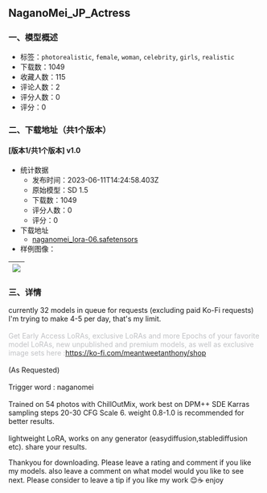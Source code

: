 ## NaganoMei_JP_Actress
### 一、模型概述

- 标签：`photorealistic`, `female`, `woman`, `celebrity`, `girls`, `realistic`
- 下载数：1049
- 收藏人数：115
- 评论人数：2
- 评分人数：0
- 评分：0

### 二、下载地址（共1个版本）

#### [版本1/共1个版本] v1.0

- 统计数据
  - 发布时间：2023-06-11T14:24:58.403Z
  - 原始模型：SD 1.5
  - 下载数：1049
  - 评分人数：0
  - 评分：0
- 下载地址
  - [naganomei_lora-06.safetensors](https://civitai.com/api/download/models/93842)
- 样例图像：

| <img src="https://image.civitai.com/xG1nkqKTMzGDvpLrqFT7WA/4540d721-fe0a-484d-aec2-7ef2f434e347/width=450/1109786.jpeg" /> |
| ---- |


### 三、详情
<p>currently 32 models in queue for requests  (excluding paid Ko-Fi requests) I'm trying to make 4-5 per day, that's my limit.<br /><br /><span style="color:rgb(193, 194, 197)">Get Early Access LoRAs, exclusive LoRAs and more Epochs of your favorite model LoRAs, new unpublished and premium models, as well as exclusive image sets here :</span><a target="_blank" rel="ugc" href="https://ko-fi.com/meantweetanthony/shop">https://ko-fi.com/meantweetanthony/shop</a><br /><br />(As Requested)<br /><br />Trigger word : naganomei<br /><br />Trained on 54 photos with ChillOutMix, work best on DPM++ SDE Karras sampling steps 20-30 CFG Scale 6. weight 0.8-1.0 is recommended for better results.<br /><br />lightweight LoRA, works on any generator (easydiffusion,stablediffusion etc). share your results.</p><p>Thankyou for downloading. Please leave a rating and comment if you like my models. also leave a comment on what model would you like to see next. Please consider to leave a tip if you like my work 😌☕️ enjoy</p>